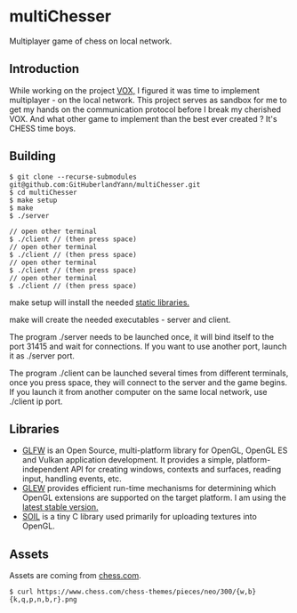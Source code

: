# multiChesser
Multiplayer game of chess on local network.

## Introduction
While working on the project [VOX,](https://github.com/GitHuberlandYann/VOX.git) I figured it was time to implement multiplayer - on the local network.
This project serves as sandbox for me to get my hands on the communication protocol before I break my cherished VOX. And what other game to implement than the best ever created ? It's CHESS time boys.

## Building
```
$ git clone --recurse-submodules git@github.com:GitHuberlandYann/multiChesser.git
$ cd multiChesser
$ make setup
$ make
$ ./server

// open other terminal
$ ./client // (then press space)
// open other terminal
$ ./client // (then press space)
// open other terminal
$ ./client // (then press space)
// open other terminal
$ ./client // (then press space)
```
make setup will install the needed [static libraries.](#libraries)

make will create the needed executables - server and client.

The program ./server needs to be launched once, it will bind itself to the port 31415 and wait for connections.  If you want to use another port, launch it as ./server port.

The program ./client can be launched several times from different terminals, once you press space, they will connect to the server and the game begins.  If you launch it from another computer on the same local network, use ./client ip port.

## Libraries
* [GLFW](https://github.com/glfw/glfw.git) is an Open Source, multi-platform library for OpenGL, OpenGL ES and Vulkan application development. It provides a simple, platform-independent API for creating windows, contexts and surfaces, reading input, handling events, etc.
* [GLEW](https://github.com/nigels-com/glew.git) provides efficient run-time mechanisms for determining which OpenGL extensions are supported on the target platform. I am using the [latest stable version.](https://github.com/nigels-com/glew/releases/tag/glew-2.2.0)
* [SOIL](https://github.com/littlstar/soil.git) is a tiny C library used primarily for uploading textures into OpenGL.

## Assets
Assets are coming from [chess.com](https://chess.com).
```
$ curl https://www.chess.com/chess-themes/pieces/neo/300/{w,b}{k,q,p,n,b,r}.png
```

